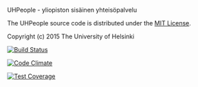 UHPeople - yliopiston sisäinen yhteisöpalvelu

The UHPeople source code is distributed under the [MIT License](http://opensource.org/licenses/mit-license.html).

Copyright (c) 2015 The University of Helsinki

[![Build Status](https://travis-ci.org/makroma/UHPeople.svg?branch=dev)](https://travis-ci.org/makroma/UHPeople)

[![Code Climate](https://codeclimate.com/github/makroma/UHPeople/badges/gpa.svg)](https://codeclimate.com/github/makroma/UHPeople)

[![Test Coverage](https://codeclimate.com/github/makroma/UHPeople/badges/coverage.svg)](https://codeclimate.com/github/makroma/UHPeople)
